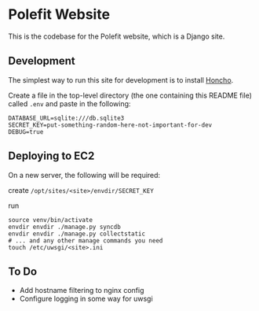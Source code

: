 # Polefit Website

This is the codebase for the Polefit website, which is a Django site.

## Development

The simplest way to run this site for development is to install [Honcho](https://github.com/nickstenning/honcho).

Create a file in the top-level directory (the one containing this README file) called `.env` and paste in the following:

    DATABASE_URL=sqlite:///db.sqlite3
    SECRET_KEY=put-something-random-here-not-important-for-dev
    DEBUG=true

## Deploying to EC2

On a new server, the following will be required:

create `/opt/sites/<site>/envdir/SECRET_KEY`

run
    
    source venv/bin/activate
    envdir envdir ./manage.py syncdb
    envdir envdir ./manage.py collectstatic
    # ... and any other manage commands you need
    touch /etc/uwsgi/<site>.ini

## To Do

* Add hostname filtering to nginx config
* Configure logging in some way for uwsgi
